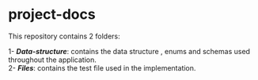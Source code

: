 # project-docs

This repository contains 2 folders:  

1- ***Data-structure***: contains the data structure , enums and schemas used throughout the application.  
2- ***Files***: contains the test file used in the implementation.  
